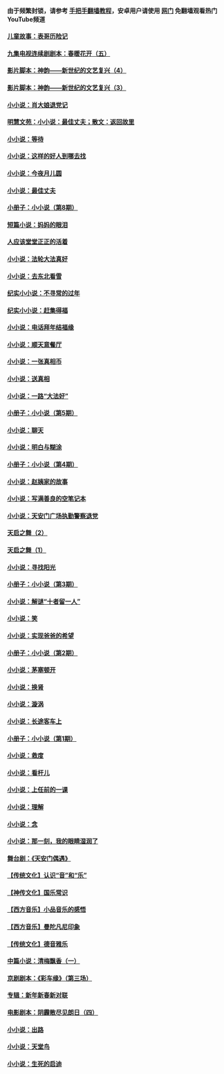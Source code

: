 #### 由于频繁封锁，请参考 [手把手翻墙教程](https://github.com/gfw-breaker/guides/wiki/)，安卓用户请使用 [网门](https://github.com/gfw-breaker/nogfw/blob/master/dl.md?t=05260601) 免翻墙观看热门YouTube频道 

#### [儿童故事：表哥历险记](../pages/328/383535.md?t=05260601) 

#### [九集电视连续剧剧本：春暖花开（五）](../pages/328/275919.md?t=05260601) 

#### [影片脚本：神韵——新世纪的文艺复兴（4）](../pages/328/266089.md?t=05260601) 

#### [影片脚本：神韵——新世纪的文艺复兴（3）](../pages/328/266087.md?t=05260601) 

#### [小小说：肖大娘退党记](../pages/328/239807.md?t=05260601) 

#### [明慧文苑：小小说：最佳丈夫；散文：返回故里](../pages/328/3439.md?t=05260601) 

#### [小小说：等待](../pages/328/223927.md?t=05260601) 

#### [小小说：这样的好人到哪去找](../pages/328/209396.md?t=05260601) 

#### [小小说：今夜月儿圆](../pages/328/193588.md?t=05260601) 

#### [小小说：最佳丈夫](../pages/328/190938.md?t=05260601) 

#### [小册子：小小说（第8期）](../pages/328/188202.md?t=05260601) 

#### [短篇小说：妈妈的眼泪](../pages/328/187712.md?t=05260601) 

#### [人应该堂堂正正的活着](../pages/328/182430.md?t=05260601) 

#### [小小说：法轮大法真好](../pages/328/174669.md?t=05260601) 

#### [小小说：去东北看雪](../pages/328/173882.md?t=05260601) 

#### [纪实小小说：不寻常的过年](../pages/328/173187.md?t=05260601) 

#### [纪实小小说：赶集得福](../pages/328/172652.md?t=05260601) 

#### [小小说：电话拜年结福缘](../pages/328/172533.md?t=05260601) 

#### [小小说：顺天意餐厅](../pages/328/170182.md?t=05260601) 

#### [小小说：一张真相币](../pages/328/169410.md?t=05260601) 

#### [小小说：送真相](../pages/328/166713.md?t=05260601) 

#### [小小说：一路“大法好”](../pages/328/162016.md?t=05260601) 

#### [小册子：小小说（第5期）](../pages/328/161131.md?t=05260601) 

#### [小小说：聊天](../pages/328/159640.md?t=05260601) 

#### [小小说：明白与糊涂](../pages/328/158101.md?t=05260601) 

#### [小册子：小小说（第4期）](../pages/328/158006.md?t=05260601) 

#### [小小说：赵姨家的故事](../pages/328/157843.md?t=05260601) 

#### [小小说：写满善良的空笔记本](../pages/328/157382.md?t=05260601) 

#### [小小说：天安门广场执勤警察退党](../pages/328/156982.md?t=05260601) 

#### [天启之舞（2）](../pages/328/153440.md?t=05260601) 

#### [天启之舞（1）](../pages/328/153439.md?t=05260601) 

#### [小小说：寻找阳光](../pages/328/153065.md?t=05260601) 

#### [小册子：小小说（第3期）](../pages/328/151715.md?t=05260601) 

#### [小小说：解谜“十者留一人”](../pages/328/148967.md?t=05260601) 

#### [小小说：笑](../pages/328/148905.md?t=05260601) 

#### [小小说：实现爸爸的希望](../pages/328/148096.md?t=05260601) 

#### [小册子：小小说（第2期）](../pages/328/147214.md?t=05260601) 

#### [小小说：茅塞顿开](../pages/328/147030.md?t=05260601) 

#### [小小说：换肾](../pages/328/146770.md?t=05260601) 

#### [小小说：漩涡](../pages/328/146683.md?t=05260601) 

#### [小小说：长途客车上](../pages/328/145076.md?t=05260601) 

#### [小册子：小小说（第1期）](../pages/328/143963.md?t=05260601) 

#### [小小说：救度](../pages/328/143927.md?t=05260601) 

#### [小小说：看杆儿](../pages/328/142137.md?t=05260601) 

#### [小小说：上任前的一课](../pages/328/140808.md?t=05260601) 

#### [小小说：理解](../pages/328/140476.md?t=05260601) 

#### [小小说：念](../pages/328/139513.md?t=05260601) 

#### [小小说：那一刻，我的眼睛湿润了](../pages/328/138476.md?t=05260601) 

#### [舞台剧：《天安门偶遇》](../pages/328/117155.md?t=05260601) 

#### [【传统文化】认识“音”和“乐”](../pages/328/108667.md?t=05260601) 

#### [【神传文化】国乐常识](../pages/328/104225.md?t=05260601) 

#### [【西方音乐】小品音乐的感悟](../pages/328/102924.md?t=05260601) 

#### [【西方音乐】曼陀凡尼印象](../pages/328/102922.md?t=05260601) 

#### [【传统文化】德音雅乐](../pages/328/102923.md?t=05260601) 

#### [中篇小说：清梅飘香（一）](../pages/328/101058.md?t=05260601) 

#### [京剧剧本：《彩车缘》（第三场）](../pages/328/96434.md?t=05260601) 

#### [专辑：新年新春新对联](../pages/328/94991.md?t=05260601) 

#### [电影剧本：阴霾散尽见朗日（四）](../pages/328/87081.md?t=05260601) 

#### [小小说：出路](../pages/328/84848.md?t=05260601) 

#### [小小说：天堂鸟](../pages/328/83084.md?t=05260601) 

#### [小小说：生死的启迪](../pages/328/70977.md?t=05260601) 

